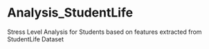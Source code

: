 # Analysis_StudentLife
Stress Level Analysis for Students based on features extracted from StudentLife Dataset
